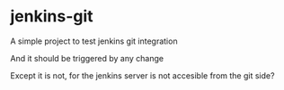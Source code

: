 # jenkins-git

A simple project to test jenkins git integration

And it should be triggered by any change

Except it is not, for the jenkins server is not accesible from the git side?
